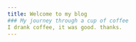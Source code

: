```yaml
---
title: Welcome to my blog
### My journey through a cup of coffee
I drank coffee, it was good. thanks.
---
```


